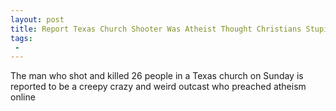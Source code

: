 ```yaml
---
layout: post
title: Report Texas Church Shooter Was Atheist Thought Christians Stupid
tags:
 -
---
```

The man who shot and killed 26 people in a Texas church on Sunday is reported to be a creepy crazy and weird outcast who preached atheism online
